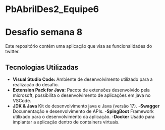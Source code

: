 # PbAbrilDes2_Equipe6
# Desafio semana 8

Este repositório contém uma aplicação que visa as funcionalidades do twitter.

## Tecnologias Utilizadas

- **Visual Studio Code:** Ambiente de desenvolvimento utilizado para a realização do desafio.
- **Extension Pack for Java:** Pacote de extensões desenvolvido pela microsoft, possibilita o desenvolvimento de aplicações em java no VSCode.
- **JDK & Java** Kit de desenvolvimento java e Java (versão 17).
-**Swagger** Documentação e desenvolvimento de APIs.
-**SpingBoot** Framework utilixado para o desenvolvimento da aplicação.
-**Docker** Usado para implantar a aplicação dentro de containers virtuais.
